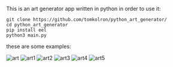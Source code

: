 This is an art generator app written in python in order to use it:
```
git clone https://github.com/tomkolron/python_art_generator/
cd python_art_generator
pip install eel
python3 main.py
```
these are some examples:

![art](https://github.com/tomkolron/python_art_generator/assets/31801167/68a52d3d-4bd8-4323-af08-ff6eb35d8dd4)
![art1](https://github.com/tomkolron/python_art_generator/assets/31801167/28f80737-bbfb-4e68-9ff4-0f01df91eb91)
![art2](https://github.com/tomkolron/python_art_generator/assets/31801167/1febba47-393e-4962-a3e1-7b8adcfa3e29)
![art3](https://github.com/tomkolron/python_art_generator/assets/31801167/ba651306-1355-4ca4-b141-b4461bda41a5)
![art4](https://github.com/tomkolron/python_art_generator/assets/31801167/8a8d05a6-b588-4d59-a608-c20df9ea6327)
![art5](https://github.com/tomkolron/python_art_generator/assets/31801167/10c4757b-89b4-4157-a685-2700fc4fe16f)
